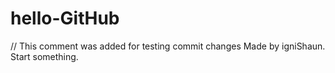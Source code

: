 # hello-GitHub

// This comment was added for testing commit changes
Made by igniShaun. Start something.
